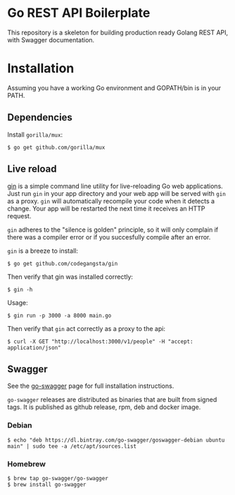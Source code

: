 # Go REST API Boilerplate

This repository is a skeleton for building production ready Golang REST API, with Swagger documentation.

# Installation

Assuming you have a working Go environment and GOPATH/bin is in your PATH.

## Dependencies

Install `gorilla/mux`:

```
$ go get github.com/gorilla/mux
```

## Live reload
[gin](https://github.com/codegangsta/gin) is a simple command line utility for live-reloading Go web applications. Just run `gin` in your app directory and your web app will be served with `gin` as a proxy. `gin` will automatically recompile your code when it detects a change. Your app will be restarted the next time it receives an HTTP request.

`gin` adheres to the "silence is golden" principle, so it will only complain if there was a compiler error or if you succesfully compile after an error.

`gin` is a breeze to install:

```
$ go get github.com/codegangsta/gin
```

Then verify that gin was installed correctly:

```
$ gin -h
```

Usage:
```
$ gin run -p 3000 -a 8000 main.go
```

Then verify that `gin` act correctly as a proxy to the api:

```
$ curl -X GET "http://localhost:3000/v1/people" -H "accept: application/json"
```

## Swagger

See the [go-swagger](https://github.com/go-swagger/go-swagger) page for full installation instructions.

`go-swagger` releases are distributed as binaries that are built from signed tags. It is published as github release, rpm, deb and docker image.

### Debian

```
$ echo "deb https://dl.bintray.com/go-swagger/goswagger-debian ubuntu main" | sudo tee -a /etc/apt/sources.list
```

### Homebrew

```
$ brew tap go-swagger/go-swagger
$ brew install go-swagger
```
